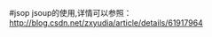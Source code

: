 #jsop
jsoup的使用,详情可以参照：<a href="http://blog.csdn.net/zxyudia/article/details/61917964">http://blog.csdn.net/zxyudia/article/details/61917964</a>
